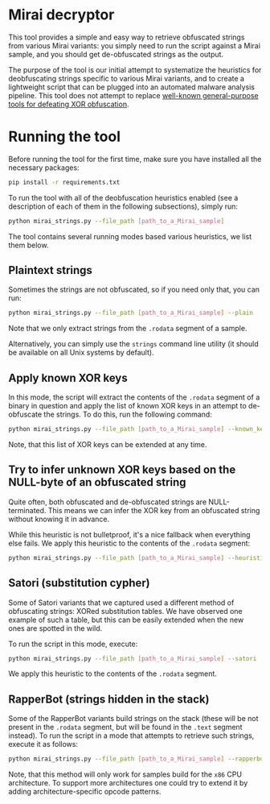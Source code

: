 # Mirai decryptor

This tool provides a simple and easy way to retrieve obfuscated strings from
various Mirai variants: you simply need to run the script against a Mirai
sample, and you should get de-obfuscated strings as the output.

The purpose of the tool is our initial attempt to systematize the heuristics
for deobfuscating strings specific to various Mirai variants, and to create a
lightweight script that can be plugged into an automated malware analysis
pipeline. This tool does not attempt to replace [well-known general-purpose
tools for defeating XOR obfuscation](https://www.sans.org/blog/tools-for-examining-xor-obfuscation-for-malware-analysis/).

# Running the tool

Before running the tool for the first time, make sure you have installed all
the necessary packages:

```bash
pip install -r requirements.txt
```

To run the tool with all of the deobfuscation heuristics enabled (see a
description of each of them in the following subsections), simply run:

```bash
python mirai_strings.py --file_path [path_to_a_Mirai_sample]
```

The tool contains several running modes based various heuristics, we list them below.

## Plaintext strings

Sometimes the strings are not obfuscated, so if you need only that, you can
run:

```bash
python mirai_strings.py --file_path [path_to_a_Mirai_sample] --plain
```

Note that we only extract strings from the `.rodata` segment of a sample.

Alternatively, you can simply use the `strings` command line utility (it should
be available on all Unix systems by default).

## Apply known XOR keys

In this mode, the script will extract the contents of the `.rodata` segment of a
binary in question and apply the list of known XOR keys in an attempt to
de-obfuscate the strings. To do this, run the following command:

```bash
python mirai_strings.py --file_path [path_to_a_Mirai_sample] --known_keys
```

Note, that this list of XOR keys can be extended at any time.

## Try to infer unknown XOR keys based on the NULL-byte of an obfuscated string

Quite often, both obfuscated and de-obfuscated strings are NULL-terminated. This
means we can infer the XOR key from an obfuscated string without knowing it in
advance.

While this heuristic is not bulletproof, it's a nice fallback when everything
else fails. We apply this heuristic to the contents of the `.rodata` segment:

```bash
python mirai_strings.py --file_path [path_to_a_Mirai_sample] --heuristic
```

## Satori (substitution cypher)

Some of Satori variants that we captured used a different method of obfuscating
strings: XORed substitution tables. We have observed one example of such a table,
but this can be easily extended when the new ones are spotted in the wild.

To run the script in this mode, execute:

```bash
python mirai_strings.py --file_path [path_to_a_Mirai_sample] --satori
```
We apply this heuristic to the contents of the `.rodata` segment.

## RapperBot (strings hidden in the stack)

Some of the RapperBot variants build strings on the stack (these will be not
present in the `.rodata` segment, but will be found in the `.text` segment
instead). To run the script in a mode that attempts to retrieve such strings,
execute it as follows:

```bash
python mirai_strings.py --file_path [path_to_a_Mirai_sample] --rapperbot
```

Note, that this method will only work for samples build for the `x86` CPU
architecture. To support more architectures one could try to extend it by
adding architecture-specific opcode patterns.
